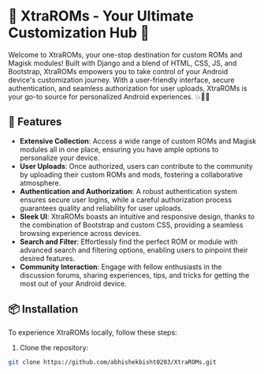 # 🌟 XtraROMs - Your Ultimate Customization Hub 🌟

Welcome to XtraROMs, your one-stop destination for custom ROMs and Magisk modules! Built with Django and a blend of HTML, CSS, JS, and Bootstrap, XtraROMs empowers you to take control of your Android device's customization journey. With a user-friendly interface, secure authentication, and seamless authorization for user uploads, XtraROMs is your go-to source for personalized Android experiences. 💥🔧📱

## 📌 Features

- **Extensive Collection**: Access a wide range of custom ROMs and Magisk modules all in one place, ensuring you have ample options to personalize your device.  
- **User Uploads**: Once authorized, users can contribute to the community by uploading their custom ROMs and mods, fostering a collaborative atmosphere.  
- **Authentication and Authorization**: A robust authentication system ensures secure user logins, while a careful authorization process guarantees quality and reliability for user uploads.  
- **Sleek UI**: XtraROMs boasts an intuitive and responsive design, thanks to the combination of Bootstrap and custom CSS, providing a seamless browsing experience across devices.  
- **Search and Filter**: Effortlessly find the perfect ROM or module with advanced search and filtering options, enabling users to pinpoint their desired features.  
- **Community Interaction**: Engage with fellow enthusiasts in the discussion forums, sharing experiences, tips, and tricks for getting the most out of your Android device.  

## 📦 Installation

To experience XtraROMs locally, follow these steps:  

1. Clone the repository:  
```bash
git clone https://github.com/abhishekbisht0203/XtraROMs.git
